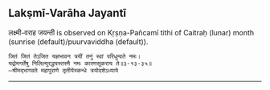 ## Lakṣmī-Varāha Jayantī
लक्ष्मी-वराह जयन्ती is observed on Kṛṣṇa-Pañcamī tithi of Caitraḥ (lunar) month (sunrise (default)/puurvaviddha (default)).



```
जितं जितं तेऽजित यज्ञभावन त्रयीं तनुं स्वां परिधुन्वते नमः।
यद्रोमगर्तेषु निलिल्युरद्धयस्तस्मै नमः कारणसूकराय ते॥३-१३-३५॥
—श्रीमद्भागवते महापुराणे तृतीयेस्कन्धे त्रयोदशेऽध्याये
```

---

